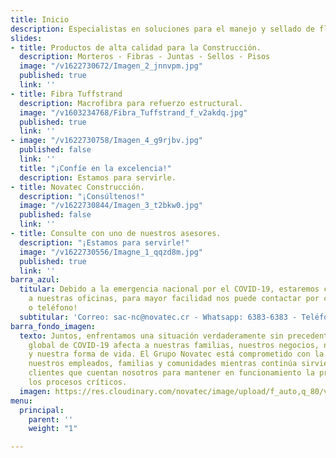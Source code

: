 ```yaml
---
title: Inicio
description: Especialistas en soluciones para el manejo y sellado de fluidos
slides:
- title: Productos de alta calidad para la Construcción.
  description: Morteros - Fibras - Juntas - Sellos - Pisos
  image: "/v1622730672/Imagen_2_jnnvpm.jpg"
  published: true
  link: ''
- title: Fibra Tuffstrand
  description: Macrofibra para refuerzo estructural.
  image: "/v1603234768/Fibra_Tuffstrand_f_v2akdq.jpg"
  published: true
  link: ''
- image: "/v1622730758/Imagen_4_g9rjbv.jpg"
  published: false
  link: ''
  title: "¡Confíe en la excelencia!"
  description: Estamos para servirle.
- title: Novatec Construcción.
  description: "¡Consúltenos!"
  image: "/v1622730844/Imagen_3_t2bkw0.jpg"
  published: false
  link: ''
- title: Consulte con uno de nuestros asesores.
  description: "¡Estamos para servirle!"
  image: "/v1622730556/Imagne_1_qqzd8m.jpg"
  published: true
  link: ''
barra_azul:
  titular: Debido a la emergencia nacional por el COVID-19, estaremos con acceso controlado
    a nuestras oficinas, para mayor facilidad nos puede contactar por correo, Whatsapp
    o teléfono!
  subtitular: 'Correo: sac-nc@novatec.cr - Whatsapp: 6383-6383 - Teléfono: 2239-1111'
barra_fondo_imagen:
  texto: Juntos, enfrentamos una situación verdaderamente sin precedentes. La pandemia
    global de COVID-19 afecta a nuestras familias, nuestros negocios, nuestras comunidades
    y nuestra forma de vida. El Grupo Novatec está comprometido con la seguridad de
    nuestros empleados, familias y comunidades mientras continúa sirviendo a nuestros
    clientes que cuentan nosotros para mantener en funcionamiento la producción y
    los procesos críticos.
  imagen: https://res.cloudinary.com/novatec/image/upload/f_auto,q_80/v1530333582/slide3-dark.jpg
menu:
  principal:
    parent: ''
    weight: "1"

---
```

